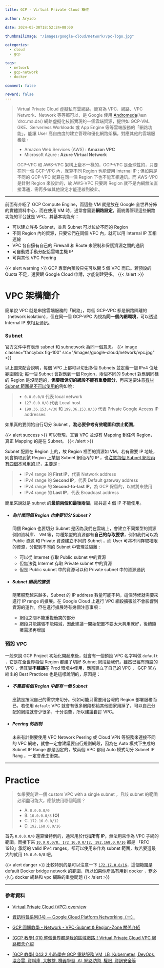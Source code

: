 ```yaml
---
title: GCP - Virtual Private Cloud 概述

author: Aryido

date: 2024-05-30T18:52:24+08:00

thumbnailImage: "/images/google-cloud/network/vpc-logo.jpg"

categories:
  - cloud
  - gcp

tags:
  - network
  - gcp-network
  - docker

comment: false

reward: false
---
```


<!--BODY-->

> Virtual Private Cloud 虛擬私有雲網路，簡寫為 VPC、網路、VPC Network、Network 等等都可以，是 Google 使用 [Andromeda](https://01.me/2014/03/networking-at-google/)(/ænˈdrɑː.mə.də/) 網路虛擬化技術實現的一個雲端資源，提供如 GCP-VM、GKE、Serverless Workloads 或 App Engine 等等雲端服務的「網路功能」，能讓 User 高自由度的建立管理和優化網路架構。對應其他的雲端服務是 :
>
> - Amazon Web Services (AWS) : **Amazon VPC**
> - Microsoft Azure : **Azure Virtual Network**
>
> GCP-VPC 和 AWS-VPC 架構上蠻不一樣的，GCP-VPC 是全球性的，只要在同一個 GCP-VPC 內，就算不同 Region 也能使用 Internal IP ; 但如果是不同的 GCP-VPC 就算在同一個 Region 下也不能互相通訊。而 AWS-VPC 是針對 Region 來設計的，故 AWS-VPC 只要跨 Region 就不是內網無法直接溝通，需再多做其他設定才能連線到彼此。

<!--more-->

---

前面有介紹了 GCP Compute Engine，而這些 VM 就是放在 Google 全世界分佈的實體資料中心，而在使用 VM 時，通常會需要**網路設定**，而統籌管理這些網路功能的平台就是 VPC，其基本功能有：

- 可以建立許多 Subnet，並且 Subnet 可以位於不同的 Region
- 不同 Region 內的資源，只要它們在同個 VPC 內，就可以用 Internal IP 互相連線
- VPC 各自擁有自己的 Firewall 和 Route 來限制和保護資源之間的通訊
- 可自動或手動分配給雲端主機 IP
- 可與其他 VPC Peering

{{< alert warning >}}
GCP 專案內預設只先可以開 5 個 VPC 而已。若預設的 Quota 不足，還要跟 Google Cloud 申請，才能創建更多。
{{< /alert >}}

# VPC 架構簡介

簡單說 VPC 就是串接雲端服務的「網路」，每個 GCP-VPC 都是網路隔離的（network isolation），但在同一個 GCP-VPC 內視為**同一個內網環境**，可以透過 Internal IP 來相互通訊。

### Subnet

官方文件中有表示 subnet 和 subnetwork 為同一個意思。
{{< image classes="fancybox fig-100" src="/images/google-cloud/network/vpc.jpg" >}}

以上圖來配合說明，每個 VPC 上都可以切出多個 Subnets 並定義一個 IPv4 位址範圍網段; 每一個 Subnet 會對應到一個 Region，兩個不同的 Subnet 對應到同樣的 Region 是沒問題的，**但要確保切的網段不能有重疊部分**，再來還要注意[有些 Subnet 範圍是不可以使用的](https://cloud.google.com/vpc/docs/subnets#unusable-ip-addresses-in-every-subnet)例如說 :

> - `0.0.0.0/8` 代表 local network
> - `127.0.0.0/8` 代表 Local host
> - `199.36.153.4/30` 和 `199.36.153.8/30` 代表 Private Google Access IP addresses

如果真的要開始自行切分 Subnet ，**務必要參考有效範圍和禁止範圍**。

{{< alert success >}}
可以發現，其實 VPC 並沒有 Mapping 到任何 Region，真正 Mapping 的是在 Subnet。
{{< /alert >}}

Subnet 配置在 Region 上的，故 Region 裡面的資源如 VM，若有需要 IP 地址，則會領取到該 Region 上某個 Subnet 網段內的 IP ，也[注意每個 Subnet 網段內有四個不可用的 IP](https://cloud.google.com/vpc/docs/subnets#unusable-ip-addresses-in-every-subnet)，主要是 :

> - IPv4 range 的 **First IP**，代表 Network address
> - IPv4 range 的 **Second IP**，代表 Default gateway address
> - IPv4 range 的 **Second-to-last IP**，為 GCP 保留的，以備將來使用
> - IPv4 range 的 **Last IP**，代表 Broadcast address

簡單來說就是 subnet 的**最前兩個和最後兩個**，總共這 4 個 IP 不能使用。

- ##### 為什麼同個 Region 也會要切分 Subnet ?

  同個 Region 也要切分 Subnet 是因為我們在雲端上，會建立不同類型的資源例如資料庫、 VM 等，每種類型的資源都有**自己的存取要求**，例如我們可以為 Public 資源 和 Private 資源建立不同的 Subnet ，而 User 可將不同存取權限的資源，分配到不同的 Subnet 中管理並隔離 :

  - 可以從 Internet 存取 Public subnet 中的資源
  - 但無法從 Internet 存取 Private subnet 中的資源
  - 但是 Public subnet 中的資源可以和 Private subnet 中的資源通訊

- ##### Subnet 網段的擴張

  隨著服務越來越多，Subnet 的 IP address 數量可能不夠，這個時候就需要來進行 IP range 的擴展。在 Google Cloud 上進行 VPC 網段擴張並不會影響到資源的運作，但在進行擴展時有幾個注意事項：

  - 網段之間不能重複衝突的部分
  - 網段只能擴張不能縮減，因此建議一開始配置不要太大夠用就好，後續隨著需求再增加

### 預設 VPC

一般來說 GCP Project 初始化開起來後，就會有一個預設 VPC 名字叫做 `default` ，它是在全世界每個 Region 都建了切好 Subnet 網段給我們。雖然已經有預設的 VPC ，但其實**不建議**在 Prod 環境中使用，應當建立了自己的 VPC ， GCP 官方給出的 Best Practices 也是這樣說明的，原因是：

- ##### **不需要每個 Region 中都有一個 Subnet**

  應該是按照自己的需求來切分。例如可能只需要用台灣的 Region 部署服務而已，若使用 `default` VPC 就會有很多網段都給其他國家用掉了，可以自己分配的網段就會少很多，十分浪費，所以建議自訂 VPC。

- ##### Peering 的限制

  未來有計劃要使用 VPC Network Peering 或 Cloud VPN 等服務來連接不同的 VPC 網絡，就會一定會建議要自行規劃網段，因為在 Auto 模式下生成的 Subnet IP Range 都是固定的，故兩個 VPC 都用 Auto 模式切分 Subnet IP Rang ，一定會產生衝突。

---

# Practice

> 如果要創建一個 custom VPC with a single subnet ，且該 subnet 的範圍必須盡可能大，應該使用哪個範圍？
> - A. `0.0.0.0/0`
> - B. `10.0.0.0/8` **(O)**
> - C. `172.16.0.0/12`
> - D. `192.168.0.0/16`

首先 `0.0.0.0/0` 還算蠻特例的，通常用於代指**所有 IP**，無法用來作為 VPC 子網的範圍。而接下來 [`10.0.0.0/8`、`172.16.0.0/12`、`192.168.0.0/16`](https://cloud.google.com/vpc/docs/subnets#valid-ranges) 都是 「RFC 1918」承認的 valid IPv4 ranges，都可以使用來作為 subnet 範圍，故若要選最大的就用 `10.0.0.0/8` 吧。

{{< alert danger >}}
比較特別的是可以注意一下 [`172.17.0.0/16`](https://cloud.google.com/vpc/docs/subnets#additional-ipv4-considerations)，這個範圍是 default Docker bridge network 的範圍，所以如果你產品有用到 docker ，務必小心 docker 網路和 vpc 網路的重疊問題
{{< /alert >}}

---

### 參考資料

- [Virtual Private Cloud (VPC) overview](https://cloud.google.com/vpc/docs/overview)

- [資訊科普系列(14) — Google Cloud Platform Networking（一）](https://medium.com/moda-it/google-cloud-platform-networking-%E7%B0%A1%E4%BB%8B-b0b2ec2ff7be)

- [GCP 圖解教學 - Network - VPC-Subnet & Region-Zone 關係介紹](https://www.youtube.com/watch?v=yygf4MOmI-E)

- [[GCP 教學] 010 整個世界都是我的區域網路！Virtual Private Cloud VPC 網路概念介紹](https://www.youtube.com/watch?v=dMLF89FevAA)

- [[GCP 教學] 043 2 小時學完 GCP 重點服務 VM, LB, Kubernetes, DevOps, 混合雲, 資料庫, 大數據, 機器學習, AI, 網路防禦, 權限, 資訊安全等](https://www.youtube.com/watch?v=hQE14DX4LHQ&t=134s)
